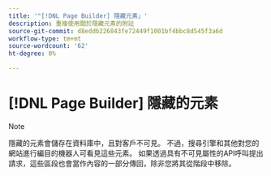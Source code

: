 ```yaml
---
title: '"[!DNL Page Builder] 隱藏元素」'
description: 重複使用關於隱藏元素的附註
source-git-commit: d8eddb226843fe72449f1001bf4bbc8d545f3a6d
workflow-type: tm+mt
source-wordcount: '62'
ht-degree: 0%

---
```


# [!DNL Page Builder] 隱藏的元素

>[!NOTE]
>
>隱藏的元素會儲存在資料庫中，且對客戶不可見。 不過，搜尋引擎和其他對您的網站進行編目的機器人可看見這些元素。 如果透過具有不可見屬性的API呼叫提出請求，這些區段也會當作內容的一部分傳回，除非您將其從階段中移除。
